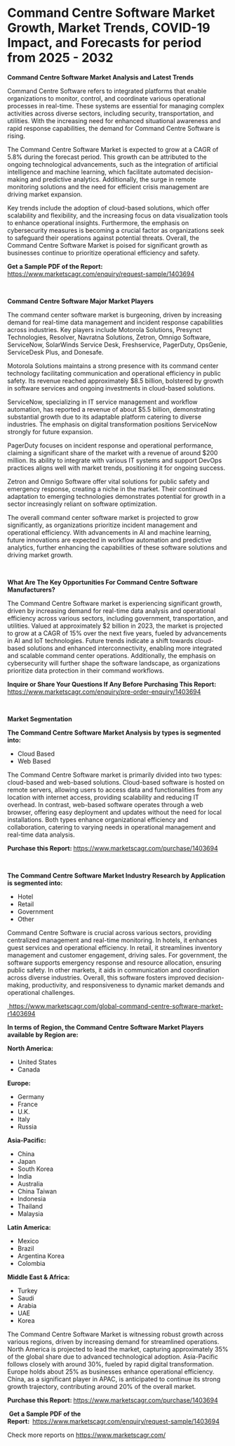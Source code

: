 <p><h1>Command Centre Software Market Growth, Market Trends, COVID-19 Impact, and Forecasts for period from 2025 - 2032</h1></p><p><strong>Command Centre Software Market Analysis and Latest Trends</strong></p>
<p><p>Command Centre Software refers to integrated platforms that enable organizations to monitor, control, and coordinate various operational processes in real-time. These systems are essential for managing complex activities across diverse sectors, including security, transportation, and utilities. With the increasing need for enhanced situational awareness and rapid response capabilities, the demand for Command Centre Software is rising.</p><p>The Command Centre Software Market is expected to grow at a CAGR of 5.8% during the forecast period. This growth can be attributed to the ongoing technological advancements, such as the integration of artificial intelligence and machine learning, which facilitate automated decision-making and predictive analytics. Additionally, the surge in remote monitoring solutions and the need for efficient crisis management are driving market expansion. </p><p>Key trends include the adoption of cloud-based solutions, which offer scalability and flexibility, and the increasing focus on data visualization tools to enhance operational insights. Furthermore, the emphasis on cybersecurity measures is becoming a crucial factor as organizations seek to safeguard their operations against potential threats. Overall, the Command Centre Software Market is poised for significant growth as businesses continue to prioritize operational efficiency and safety.</p></p>
<p><strong>Get a Sample PDF of the Report:&nbsp;</strong> <a href="https://www.marketscagr.com/enquiry/request-sample/1403694?utm_campaign=3367&utm_medium=2&utm_source=Github&utm_content=ia&utm_term=28032025&utm_id=command-centre-software">https://www.marketscagr.com/enquiry/request-sample/1403694</a></p>
<p>&nbsp;</p>
<p><strong>Command Centre Software Major Market Players</strong></p>
<p><p>The command center software market is burgeoning, driven by increasing demand for real-time data management and incident response capabilities across industries. Key players include Motorola Solutions, Presynct Technologies, Resolver, Navratna Solutions, Zetron, Omnigo Software, ServiceNow, SolarWinds Service Desk, Freshservice, PagerDuty, OpsGenie, ServiceDesk Plus, and Donesafe.</p><p>Motorola Solutions maintains a strong presence with its command center technology facilitating communication and operational efficiency in public safety. Its revenue reached approximately $8.5 billion, bolstered by growth in software services and ongoing investments in cloud-based solutions.</p><p>ServiceNow, specializing in IT service management and workflow automation, has reported a revenue of about $5.5 billion, demonstrating substantial growth due to its adaptable platform catering to diverse industries. The emphasis on digital transformation positions ServiceNow strongly for future expansion.</p><p>PagerDuty focuses on incident response and operational performance, claiming a significant share of the market with a revenue of around $200 million. Its ability to integrate with various IT systems and support DevOps practices aligns well with market trends, positioning it for ongoing success.</p><p>Zetron and Omnigo Software offer vital solutions for public safety and emergency response, creating a niche in the market. Their continued adaptation to emerging technologies demonstrates potential for growth in a sector increasingly reliant on software optimization.</p><p>The overall command center software market is projected to grow significantly, as organizations prioritize incident management and operational efficiency. With advancements in AI and machine learning, future innovations are expected in workflow automation and predictive analytics, further enhancing the capabilities of these software solutions and driving market growth.</p></p>
<p>&nbsp;</p>
<p><strong>What Are The Key Opportunities For Command Centre Software Manufacturers?</strong></p>
<p><p>The Command Centre Software market is experiencing significant growth, driven by increasing demand for real-time data analysis and operational efficiency across various sectors, including government, transportation, and utilities. Valued at approximately $2 billion in 2023, the market is projected to grow at a CAGR of 15% over the next five years, fueled by advancements in AI and IoT technologies. Future trends indicate a shift towards cloud-based solutions and enhanced interconnectivity, enabling more integrated and scalable command center operations. Additionally, the emphasis on cybersecurity will further shape the software landscape, as organizations prioritize data protection in their command workflows.</p></p>
<p><strong>Inquire or Share Your Questions If Any Before Purchasing This Report:</strong> <a href="https://www.marketscagr.com/enquiry/pre-order-enquiry/1403694?utm_campaign=3367&utm_medium=2&utm_source=Github&utm_content=ia&utm_term=28032025&utm_id=command-centre-software">https://www.marketscagr.com/enquiry/pre-order-enquiry/1403694</a></p>
<p>&nbsp;</p>
<p><strong>Market Segmentation</strong></p>
<p><strong>The Command Centre Software Market Analysis by types is segmented into:</strong></p>
<p><ul><li>Cloud Based</li><li>Web Based</li></ul></p>
<p><p>The Command Centre Software market is primarily divided into two types: cloud-based and web-based solutions. Cloud-based software is hosted on remote servers, allowing users to access data and functionalities from any location with internet access, providing scalability and reducing IT overhead. In contrast, web-based software operates through a web browser, offering easy deployment and updates without the need for local installations. Both types enhance organizational efficiency and collaboration, catering to varying needs in operational management and real-time data analysis.</p></p>
<p><strong>Purchase this Report:&nbsp;</strong><a href="https://www.marketscagr.com/purchase/1403694?utm_campaign=3367&utm_medium=2&utm_source=Github&utm_content=ia&utm_term=28032025&utm_id=command-centre-software">https://www.marketscagr.com/purchase/1403694</a></p>
<p>&nbsp;</p>
<p><strong>The Command Centre Software Market Industry Research by Application is segmented into:</strong></p>
<p><ul><li>Hotel</li><li>Retail</li><li>Government</li><li>Other</li></ul></p>
<p><p>Command Centre Software is crucial across various sectors, providing centralized management and real-time monitoring. In hotels, it enhances guest services and operational efficiency. In retail, it streamlines inventory management and customer engagement, driving sales. For government, the software supports emergency response and resource allocation, ensuring public safety. In other markets, it aids in communication and coordination across diverse industries. Overall, this software fosters improved decision-making, productivity, and responsiveness to dynamic market demands and operational challenges.</p></p>
<p><a href="https://www.marketscagr.com/global-command-centre-software-market-r1403694?utm_campaign=3367&utm_medium=2&utm_source=Github&utm_content=ia&utm_term=28032025&utm_id=command-centre-software">&nbsp;https://www.marketscagr.com/global-command-centre-software-market-r1403694</a></p>
<p><strong>In terms of Region, the Command Centre Software Market Players available by Region are:</strong></p>
<p>
    <p> <strong> North America: </strong>
        <ul>
            <li>United States</li>
            <li>Canada</li>
        </ul>
        </p> 
    <p> <strong> Europe: </strong>
        <ul>
            <li>Germany</li>
            <li>France</li>
            <li>U.K.</li>
            <li>Italy</li>
            <li>Russia</li>
        </ul>
        </p> 
    <p> <strong> Asia-Pacific: </strong>
        <ul>
            <li>China</li>
            <li>Japan</li>
            <li>South Korea</li>
            <li>India</li>
            <li>Australia</li>
            <li>China Taiwan</li>
            <li>Indonesia</li>
            <li>Thailand</li>
            <li>Malaysia</li>
        </ul>
        </p> 
    <p> <strong> Latin America: </strong>
        <ul>
            <li>Mexico</li>
            <li>Brazil</li>
            <li>Argentina Korea</li>
            <li>Colombia</li>
        </ul>
        </p> 
    <p> <strong> Middle East & Africa: </strong>
        <ul>
            <li>Turkey</li>
            <li>Saudi</li>
            <li>Arabia</li>
            <li>UAE</li>
            <li>Korea</li>
        </ul>
    </p>
    </p>
<p><p>The Command Centre Software Market is witnessing robust growth across various regions, driven by increasing demand for streamlined operations. North America is projected to lead the market, capturing approximately 35% of the global share due to advanced technological adoption. Asia-Pacific follows closely with around 30%, fueled by rapid digital transformation. Europe holds about 25% as businesses enhance operational efficiency. China, as a significant player in APAC, is anticipated to continue its strong growth trajectory, contributing around 20% of the overall market.</p></p>
<p><strong>Purchase this Report: </strong><a href="https://www.marketscagr.com/purchase/1403694?utm_campaign=3367&utm_medium=2&utm_source=Github&utm_content=ia&utm_term=28032025&utm_id=command-centre-software">https://www.marketscagr.com/purchase/1403694</a></p>
<p>&nbsp;<strong>Get a Sample PDF of the Report:&nbsp;&nbsp;</strong><a href="https://www.marketscagr.com/enquiry/request-sample/1403694?utm_campaign=3367&utm_medium=2&utm_source=Github&utm_content=ia&utm_term=28032025&utm_id=command-centre-software">https://www.marketscagr.com/enquiry/request-sample/1403694</a></p>
<p><strong></strong></p>
<p>Check more reports on <a href="https://www.marketscagr.com/?utm_campaign=3367&utm_medium=2&utm_source=Github&utm_content=ia&utm_term=28032025&utm_id=command-centre-software">https://www.marketscagr.com/</a></p>